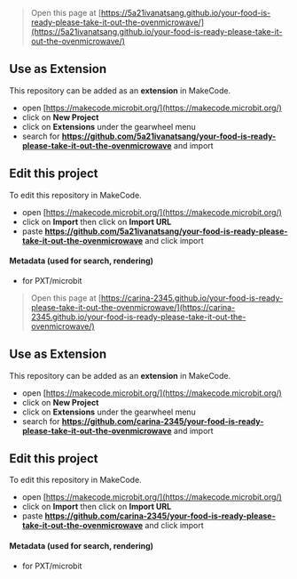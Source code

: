 
> Open this page at [https://5a21ivanatsang.github.io/your-food-is-ready-please-take-it-out-the-ovenmicrowave/](https://5a21ivanatsang.github.io/your-food-is-ready-please-take-it-out-the-ovenmicrowave/)

## Use as Extension

This repository can be added as an **extension** in MakeCode.

* open [https://makecode.microbit.org/](https://makecode.microbit.org/)
* click on **New Project**
* click on **Extensions** under the gearwheel menu
* search for **https://github.com/5a21ivanatsang/your-food-is-ready-please-take-it-out-the-ovenmicrowave** and import

## Edit this project

To edit this repository in MakeCode.

* open [https://makecode.microbit.org/](https://makecode.microbit.org/)
* click on **Import** then click on **Import URL**
* paste **https://github.com/5a21ivanatsang/your-food-is-ready-please-take-it-out-the-ovenmicrowave** and click import

#### Metadata (used for search, rendering)

* for PXT/microbit
<script src="https://makecode.com/gh-pages-embed.js"></script><script>makeCodeRender("{{ site.makecode.home_url }}", "{{ site.github.owner_name }}/{{ site.github.repository_name }}");</script>



> Open this page at [https://carina-2345.github.io/your-food-is-ready-please-take-it-out-the-ovenmicrowave/](https://carina-2345.github.io/your-food-is-ready-please-take-it-out-the-ovenmicrowave/)

## Use as Extension

This repository can be added as an **extension** in MakeCode.

* open [https://makecode.microbit.org/](https://makecode.microbit.org/)
* click on **New Project**
* click on **Extensions** under the gearwheel menu
* search for **https://github.com/carina-2345/your-food-is-ready-please-take-it-out-the-ovenmicrowave** and import

## Edit this project

To edit this repository in MakeCode.

* open [https://makecode.microbit.org/](https://makecode.microbit.org/)
* click on **Import** then click on **Import URL**
* paste **https://github.com/carina-2345/your-food-is-ready-please-take-it-out-the-ovenmicrowave** and click import

#### Metadata (used for search, rendering)

* for PXT/microbit
<script src="https://makecode.com/gh-pages-embed.js"></script><script>makeCodeRender("{{ site.makecode.home_url }}", "{{ site.github.owner_name }}/{{ site.github.repository_name }}");</script>
